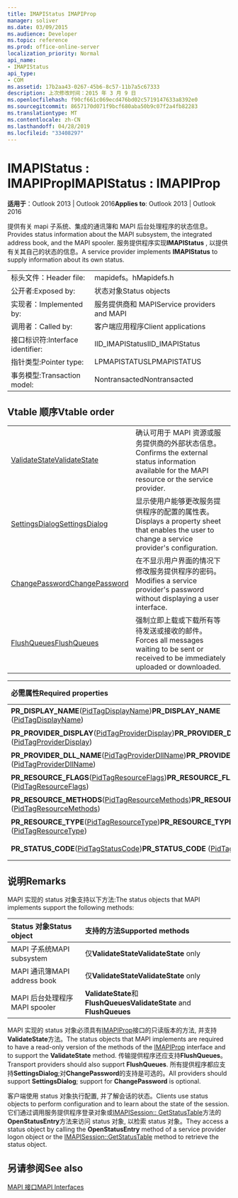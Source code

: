 ```yaml
---
title: IMAPIStatus IMAPIProp
manager: soliver
ms.date: 03/09/2015
ms.audience: Developer
ms.topic: reference
ms.prod: office-online-server
localization_priority: Normal
api_name:
- IMAPIStatus
api_type:
- COM
ms.assetid: 17b2aa43-0267-45b6-8c57-11b7a5c67333
description: 上次修改时间：2015 年 3 月 9 日
ms.openlocfilehash: f90cf661c069ecd476bd02c5719147633a8392e0
ms.sourcegitcommit: 8657170d071f9bcf680aba50b9c07f2a4fb82283
ms.translationtype: MT
ms.contentlocale: zh-CN
ms.lasthandoff: 04/28/2019
ms.locfileid: "33408297"
---
```

# <a name="imapistatus--imapiprop"></a><span data-ttu-id="05e45-103">IMAPIStatus : IMAPIProp</span><span class="sxs-lookup"><span data-stu-id="05e45-103">IMAPIStatus : IMAPIProp</span></span>

  
  
<span data-ttu-id="05e45-104">**适用于**：Outlook 2013 | Outlook 2016</span><span class="sxs-lookup"><span data-stu-id="05e45-104">**Applies to**: Outlook 2013 | Outlook 2016</span></span> 
  
<span data-ttu-id="05e45-105">提供有关 mapi 子系统、集成的通讯簿和 MAPI 后台处理程序的状态信息。</span><span class="sxs-lookup"><span data-stu-id="05e45-105">Provides status information about the MAPI subsystem, the integrated address book, and the MAPI spooler.</span></span> <span data-ttu-id="05e45-106">服务提供程序实现**IMAPIStatus** , 以提供有关其自己的状态的信息。</span><span class="sxs-lookup"><span data-stu-id="05e45-106">A service provider implements **IMAPIStatus** to supply information about its own status.</span></span> 
  
|||
|:-----|:-----|
|<span data-ttu-id="05e45-107">标头文件：</span><span class="sxs-lookup"><span data-stu-id="05e45-107">Header file:</span></span>  <br/> |<span data-ttu-id="05e45-108">mapidefs。h</span><span class="sxs-lookup"><span data-stu-id="05e45-108">Mapidefs.h</span></span>  <br/> |
|<span data-ttu-id="05e45-109">公开者:</span><span class="sxs-lookup"><span data-stu-id="05e45-109">Exposed by:</span></span>  <br/> |<span data-ttu-id="05e45-110">状态对象</span><span class="sxs-lookup"><span data-stu-id="05e45-110">Status objects</span></span>  <br/> |
|<span data-ttu-id="05e45-111">实现者：</span><span class="sxs-lookup"><span data-stu-id="05e45-111">Implemented by:</span></span>  <br/> |<span data-ttu-id="05e45-112">服务提供商和 MAPI</span><span class="sxs-lookup"><span data-stu-id="05e45-112">Service providers and MAPI</span></span>  <br/> |
|<span data-ttu-id="05e45-113">调用者：</span><span class="sxs-lookup"><span data-stu-id="05e45-113">Called by:</span></span>  <br/> |<span data-ttu-id="05e45-114">客户端应用程序</span><span class="sxs-lookup"><span data-stu-id="05e45-114">Client applications</span></span>  <br/> |
|<span data-ttu-id="05e45-115">接口标识符:</span><span class="sxs-lookup"><span data-stu-id="05e45-115">Interface identifier:</span></span>  <br/> |<span data-ttu-id="05e45-116">IID_IMAPIStatus</span><span class="sxs-lookup"><span data-stu-id="05e45-116">IID_IMAPIStatus</span></span>  <br/> |
|<span data-ttu-id="05e45-117">指针类型:</span><span class="sxs-lookup"><span data-stu-id="05e45-117">Pointer type:</span></span>  <br/> |<span data-ttu-id="05e45-118">LPMAPISTATUS</span><span class="sxs-lookup"><span data-stu-id="05e45-118">LPMAPISTATUS</span></span>  <br/> |
|<span data-ttu-id="05e45-119">事务模型:</span><span class="sxs-lookup"><span data-stu-id="05e45-119">Transaction model:</span></span>  <br/> |<span data-ttu-id="05e45-120">Nontransacted</span><span class="sxs-lookup"><span data-stu-id="05e45-120">Nontransacted</span></span>  <br/> |
   
## <a name="vtable-order"></a><span data-ttu-id="05e45-121">Vtable 顺序</span><span class="sxs-lookup"><span data-stu-id="05e45-121">Vtable order</span></span>

|||
|:-----|:-----|
|[<span data-ttu-id="05e45-122">ValidateState</span><span class="sxs-lookup"><span data-stu-id="05e45-122">ValidateState</span></span>](imapistatus-validatestate.md) <br/> |<span data-ttu-id="05e45-123">确认可用于 MAPI 资源或服务提供商的外部状态信息。</span><span class="sxs-lookup"><span data-stu-id="05e45-123">Confirms the external status information available for the MAPI resource or the service provider.</span></span>  <br/> |
|[<span data-ttu-id="05e45-124">SettingsDialog</span><span class="sxs-lookup"><span data-stu-id="05e45-124">SettingsDialog</span></span>](imapistatus-settingsdialog.md) <br/> |<span data-ttu-id="05e45-125">显示使用户能够更改服务提供程序的配置的属性表。</span><span class="sxs-lookup"><span data-stu-id="05e45-125">Displays a property sheet that enables the user to change a service provider's configuration.</span></span>  <br/> |
|[<span data-ttu-id="05e45-126">ChangePassword</span><span class="sxs-lookup"><span data-stu-id="05e45-126">ChangePassword</span></span>](imapistatus-changepassword.md) <br/> |<span data-ttu-id="05e45-127">在不显示用户界面的情况下修改服务提供程序的密码。</span><span class="sxs-lookup"><span data-stu-id="05e45-127">Modifies a service provider's password without displaying a user interface.</span></span>  <br/> |
|[<span data-ttu-id="05e45-128">FlushQueues</span><span class="sxs-lookup"><span data-stu-id="05e45-128">FlushQueues</span></span>](imapistatus-flushqueues.md) <br/> |<span data-ttu-id="05e45-129">强制立即上载或下载所有等待发送或接收的邮件。</span><span class="sxs-lookup"><span data-stu-id="05e45-129">Forces all messages waiting to be sent or received to be immediately uploaded or downloaded.</span></span>  <br/> |
   
|<span data-ttu-id="05e45-130">**必需属性**</span><span class="sxs-lookup"><span data-stu-id="05e45-130">**Required properties**</span></span>|<span data-ttu-id="05e45-131">**访问**</span><span class="sxs-lookup"><span data-stu-id="05e45-131">**Access**</span></span>|
|:-----|:-----|
|<span data-ttu-id="05e45-132">**PR_DISPLAY_NAME**([PidTagDisplayName](pidtagdisplayname-canonical-property.md))</span><span class="sxs-lookup"><span data-stu-id="05e45-132">**PR_DISPLAY_NAME** ([PidTagDisplayName](pidtagdisplayname-canonical-property.md))</span></span>  <br/> |<span data-ttu-id="05e45-133">读/写</span><span class="sxs-lookup"><span data-stu-id="05e45-133">Read/write</span></span>  <br/> |
|<span data-ttu-id="05e45-134">**PR_PROVIDER_DISPLAY**([PidTagProviderDisplay](pidtagproviderdisplay-canonical-property.md))</span><span class="sxs-lookup"><span data-stu-id="05e45-134">**PR_PROVIDER_DISPLAY** ([PidTagProviderDisplay](pidtagproviderdisplay-canonical-property.md))</span></span>  <br/> |<span data-ttu-id="05e45-135">读/写</span><span class="sxs-lookup"><span data-stu-id="05e45-135">Read/write</span></span>  <br/> |
|<span data-ttu-id="05e45-136">**PR_PROVIDER_DLL_NAME**([PidTagProviderDllName](pidtagproviderdllname-canonical-property.md))</span><span class="sxs-lookup"><span data-stu-id="05e45-136">**PR_PROVIDER_DLL_NAME** ([PidTagProviderDllName](pidtagproviderdllname-canonical-property.md))</span></span>  <br/> |<span data-ttu-id="05e45-137">只读</span><span class="sxs-lookup"><span data-stu-id="05e45-137">Read-only</span></span>  <br/> |
|<span data-ttu-id="05e45-138">**PR_RESOURCE_FLAGS**([PidTagResourceFlags](pidtagresourceflags-canonical-property.md))</span><span class="sxs-lookup"><span data-stu-id="05e45-138">**PR_RESOURCE_FLAGS** ([PidTagResourceFlags](pidtagresourceflags-canonical-property.md))</span></span>  <br/> |<span data-ttu-id="05e45-139">只读</span><span class="sxs-lookup"><span data-stu-id="05e45-139">Read-only</span></span>  <br/> |
|<span data-ttu-id="05e45-140">**PR_RESOURCE_METHODS**([PidTagResourceMethods](pidtagresourcemethods-canonical-property.md))</span><span class="sxs-lookup"><span data-stu-id="05e45-140">**PR_RESOURCE_METHODS** ([PidTagResourceMethods](pidtagresourcemethods-canonical-property.md))</span></span>  <br/> |<span data-ttu-id="05e45-141">只读</span><span class="sxs-lookup"><span data-stu-id="05e45-141">Read-only</span></span>  <br/> |
|<span data-ttu-id="05e45-142">**PR_RESOURCE_TYPE**([PidTagResourceType](pidtagresourcetype-canonical-property.md))</span><span class="sxs-lookup"><span data-stu-id="05e45-142">**PR_RESOURCE_TYPE** ([PidTagResourceType](pidtagresourcetype-canonical-property.md))</span></span>  <br/> |<span data-ttu-id="05e45-143">只读</span><span class="sxs-lookup"><span data-stu-id="05e45-143">Read-only</span></span>  <br/> |
|<span data-ttu-id="05e45-144">**PR_STATUS_CODE**([PidTagStatusCode](pidtagstatuscode-canonical-property.md))</span><span class="sxs-lookup"><span data-stu-id="05e45-144">**PR_STATUS_CODE** ([PidTagStatusCode](pidtagstatuscode-canonical-property.md))</span></span>  <br/> |<span data-ttu-id="05e45-145">只读</span><span class="sxs-lookup"><span data-stu-id="05e45-145">Read-only</span></span>  <br/> |
   
## <a name="remarks"></a><span data-ttu-id="05e45-146">说明</span><span class="sxs-lookup"><span data-stu-id="05e45-146">Remarks</span></span>

<span data-ttu-id="05e45-147">MAPI 实现的 status 对象支持以下方法:</span><span class="sxs-lookup"><span data-stu-id="05e45-147">The status objects that MAPI implements support the following methods:</span></span>
  
|<span data-ttu-id="05e45-148">**Status 对象**</span><span class="sxs-lookup"><span data-stu-id="05e45-148">**Status object**</span></span>|<span data-ttu-id="05e45-149">**支持的方法**</span><span class="sxs-lookup"><span data-stu-id="05e45-149">**Supported methods**</span></span>|
|:-----|:-----|
|<span data-ttu-id="05e45-150">MAPI 子系统</span><span class="sxs-lookup"><span data-stu-id="05e45-150">MAPI subsystem</span></span>  <br/> |<span data-ttu-id="05e45-151">仅**ValidateState**</span><span class="sxs-lookup"><span data-stu-id="05e45-151">**ValidateState** only</span></span>  <br/> |
|<span data-ttu-id="05e45-152">MAPI 通讯簿</span><span class="sxs-lookup"><span data-stu-id="05e45-152">MAPI address book</span></span>  <br/> |<span data-ttu-id="05e45-153">仅**ValidateState**</span><span class="sxs-lookup"><span data-stu-id="05e45-153">**ValidateState** only</span></span>  <br/> |
|<span data-ttu-id="05e45-154">MAPI 后台处理程序</span><span class="sxs-lookup"><span data-stu-id="05e45-154">MAPI spooler</span></span>  <br/> |<span data-ttu-id="05e45-155">**ValidateState**和**FlushQueues**</span><span class="sxs-lookup"><span data-stu-id="05e45-155">**ValidateState** and **FlushQueues**</span></span> <br/> |
   
<span data-ttu-id="05e45-156">MAPI 实现的 status 对象必须具有[IMAPIProp](imapipropiunknown.md)接口的只读版本的方法, 并支持**ValidateState**方法。</span><span class="sxs-lookup"><span data-stu-id="05e45-156">The status objects that MAPI implements are required to have a read-only version of the methods of the [IMAPIProp](imapipropiunknown.md) interface and to support the **ValidateState** method.</span></span> <span data-ttu-id="05e45-157">传输提供程序还应支持**FlushQueues**。</span><span class="sxs-lookup"><span data-stu-id="05e45-157">Transport providers should also support **FlushQueues**.</span></span> <span data-ttu-id="05e45-158">所有提供程序都应支持**SettingsDialog**;对**ChangePassword**的支持是可选的。</span><span class="sxs-lookup"><span data-stu-id="05e45-158">All providers should support **SettingsDialog**; support for **ChangePassword** is optional.</span></span> 
  
<span data-ttu-id="05e45-159">客户端使用 status 对象执行配置, 并了解会话的状态。</span><span class="sxs-lookup"><span data-stu-id="05e45-159">Clients use status objects to perform configuration and to learn about the state of the session.</span></span> <span data-ttu-id="05e45-160">它们通过调用服务提供程序登录对象或[IMAPISession:: GetStatusTable](imapisession-getstatustable.md)方法的**OpenStatusEntry**方法来访问 status 对象, 以检索 status 对象。</span><span class="sxs-lookup"><span data-stu-id="05e45-160">They access a status object by calling the **OpenStatusEntry** method of a service provider logon object or the [IMAPISession::GetStatusTable](imapisession-getstatustable.md) method to retrieve the status object.</span></span> 
  
## <a name="see-also"></a><span data-ttu-id="05e45-161">另请参阅</span><span class="sxs-lookup"><span data-stu-id="05e45-161">See also</span></span>



[<span data-ttu-id="05e45-162">MAPI 接口</span><span class="sxs-lookup"><span data-stu-id="05e45-162">MAPI Interfaces</span></span>](mapi-interfaces.md)

